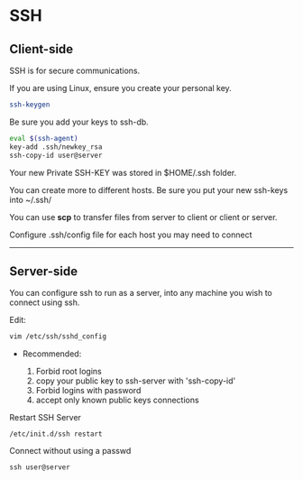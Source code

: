 # SSH

## Client-side

SSH is for secure communications.

If you are using Linux, ensure you create your personal key.

```sh
ssh-keygen
```

Be sure you add your keys to ssh-db.

```sh
eval $(ssh-agent)
key-add .ssh/newkey_rsa
ssh-copy-id user@server
```

Your new Private SSH-KEY was stored in $HOME/.ssh folder.

You can create more to different hosts. Be sure you put your new ssh-keys into ~/.ssh/

You can use **scp** to transfer files from server to client or client or server.

Configure .ssh/config file for each host you may need to connect

---

## Server-side

You can configure ssh to run as a server, into any machine you wish to connect using ssh.

Edit:

```sh
vim /etc/ssh/sshd_config
```

- Recommended:

  1. Forbid root logins
  2. copy your public key to ssh-server with 'ssh-copy-id'
  3. Forbid logins with password
  4. accept only known public keys connections

Restart SSH Server 

``` 
/etc/init.d/ssh restart 
```

Connect without using a passwd 

``` 
ssh user@server
``` 


